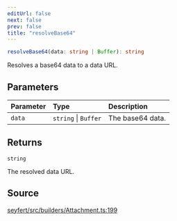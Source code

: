 ```yaml
---
editUrl: false
next: false
prev: false
title: "resolveBase64"
---
```


```ts
resolveBase64(data: string | Buffer): string
```

Resolves a base64 data to a data URL.

## Parameters

| Parameter | Type | Description |
| :------ | :------ | :------ |
| `data` | `string` \| `Buffer` | The base64 data. |

## Returns

`string`

The resolved data URL.

## Source

[seyfert/src/builders/Attachment.ts:199](https://github.com/potoland/potocuit/blob/e332d7a/src/builders/Attachment.ts#L199)
